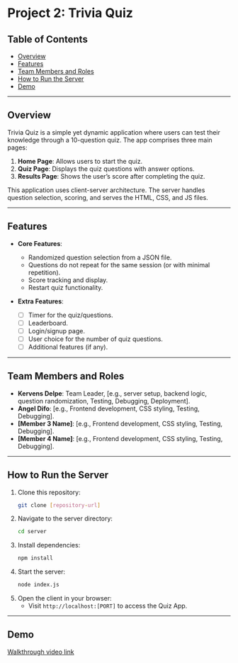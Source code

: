# Project 2: Trivia Quiz

## Table of Contents
- [Overview](#overview)
- [Features](#features)
- [Team Members and Roles](#team-members-and-roles)
- [How to Run the Server](#how-to-run-the-server)
- [Demo](#demo)

---

## Overview
Trivia Quiz is a simple yet dynamic application where users can test their knowledge through a 10-question quiz. The app comprises three main pages:
1. **Home Page**: Allows users to start the quiz.
2. **Quiz Page**: Displays the quiz questions with answer options.
3. **Results Page**: Shows the user’s score after completing the quiz.

This application uses client-server architecture. The server handles question selection, scoring, and serves the HTML, CSS, and JS files.

---

## Features
- **Core Features**:
  - Randomized question selection from a JSON file.
  - Questions do not repeat for the same session (or with minimal repetition).
  - Score tracking and display.
  - Restart quiz functionality.

- **Extra Features**:
  - [ ] Timer for the quiz/questions.
  - [ ] Leaderboard.
  - [ ] Login/signup page.
  - [ ] User choice for the number of quiz questions.
  - [ ] Additional features (if any).

---

## Team Members and Roles
- **Kervens Delpe**: Team Leader, [e.g., server setup, backend logic, question randomization, Testing, Debugging, Deployment].
- **Angel Difo**: [e.g., Frontend development, CSS styling, Testing, Debugging].
- **[Member 3 Name]**: [e.g., Frontend development, CSS styling, Testing, Debugging].
- **[Member 4 Name]**: [e.g., Frontend development, CSS styling, Testing, Debugging].

---

## How to Run the Server
1. Clone this repository:
   ```bash
   git clone [repository-url]

2. Navigate to the server directory:
   ```bash
   cd server
   ```
3. Install dependencies:
   ```bash
   npm install
   ```
4. Start the server:
   ```bash
   node index.js
   ```
5. Open the client in your browser:
   - Visit `http://localhost:[PORT]` to access the Quiz App.

---

## Demo 
[Walkthrough video link]()
